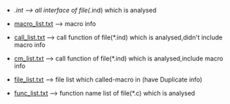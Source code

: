 * *.int				 --> all interface of file(*.ind) which is analysed

* [macro_list.txt](https://github.com/xyongcn/auto-driver-update/tree/master/target/macro_list.txt) --> macro info

* [call_list.txt](https://github.com/xyongcn/auto-driver-update/tree/master/target/call_list.txt)  --> call function of file(*.ind) which is analysed,didn't include macro info

* [cm_list.txt](https://github.com/xyongcn/auto-driver-update/tree/master/target/cm_list.txt)		 --> call function of file(*.ind) which is analysed,include macro info

* [file_list.txt](https://github.com/xyongcn/auto-driver-update/tree/master/target/file_list.txt)	 --> file list which called-macro in (have Duplicate info)

* [func_list.txt](https://github.com/xyongcn/auto-driver-update/tree/master/target/func_list) 		 --> function name list of file(*.c) which is analysed 
